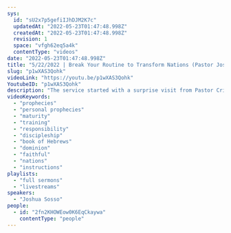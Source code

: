 ```yaml
---
sys:
  id: "sU2x7p5gefiIJhDJM2K7c"
  updatedAt: "2022-05-23T01:47:48.998Z"
  createdAt: "2022-05-23T01:47:48.998Z"
  revision: 1
  space: "vfgh62eq5a4k"
  contentType: "videos"
date: "2022-05-23T01:47:48.998Z"
title: "5/22/2022 | Break Your Routine to Transform Nations (Pastor Josh Sosso)"
slug: "p1wXAS3Qohk"
videoLink: "https://youtu.be/p1wXAS3Qohk"
YoutubeID: "p1wXAS3Qohk"
description: "The service started with a surprise visit from Pastor Cris with personal words for people and instructions for the body of Christ. Then, Pastor Josh shared a message about maturity and how we have to grow. Like prophets in the Bible, they have to go through rigorous training and responsibility. We have to be discipled to take hold of the areas God has for us. Pastor Cris ends the service by giving us instructions to follow. This service was delivered at Freedom Fellowship Church International in San Antonio, TX."
videoKeywords:
  - "prophecies"
  - "personal prophecies"
  - "maturity"
  - "training"
  - "responsibility"
  - "discipleship"
  - "book of Hebrews"
  - "dominion"
  - "faithful"
  - "nations"
  - "instructions"
playlists:
  - "full sermons"
  - "livestreams"
speakers:
  - "Joshua Sosso"
people:
  - id: "2fn2KHOWEow0K6EqCkaywa"
    contentType: "people"
---
```

